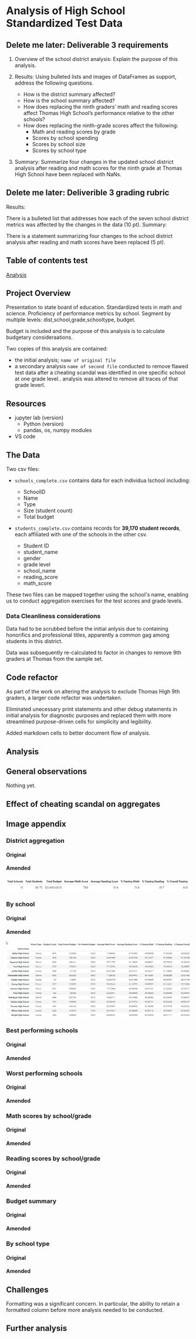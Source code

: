 # Analysis of High School Standardized Test Data

## Delete me later: Deliverable 3 requirements

1. Overview of the school district analysis: Explain the purpose of this analysis.

2. Results: Using bulleted lists and images of DataFrames as support, address the following questions.

    * How is the district summary affected?
    * How is the school summary affected?
    * How does replacing the ninth graders’ math and reading scores affect Thomas High School’s performance relative to the other schools?
    * How does replacing the ninth-grade scores affect the following:
        * Math and reading scores by grade
        * Scores by school spending
        * Scores by school size
        * Scores by school type

3. Summary: Summarize four changes in the updated school district analysis after reading and math scores for the ninth grade at Thomas High School have been replaced with NaNs.

## Delete me later: Deliverible 3 grading rubric

Results:

There is a bulleted list that addresses how each of the seven school district metrics was affected by the changes in the data (10 pt).
Summary:

There is a statement summarizing four changes to the school district analysis after reading and math scores have been replaced (5 pt).

## Table of contents test

[Analysis](#analysis)

## Project Overview

Presentation to state board of education. Standardized tests in math and science.  Proficiency of performance metrics by school.  Segment by multiple levels:
dist,school,grade,schooltype, budget.

Budget is included and the purpose of this analysis is to calculate budgetary consideraations.

Two copies of this analysis are contained:
* the initial analysis; `name of original file`
* a secondary analysis `name of second file` conducted to remove flawed test data after a cheating scandal was identified in one specific school at one grade level.. analysis was altered to remove all traces of that grade leverl.

## Resources

* jupyter lab (version)
    * Python (version)
    * pandas, os, numpy modules
* VS code

## The Data

Two csv files:
* `schools_complete.csv` contains data for each individua lschool including:
    * SchoolID
    * Name
    * Type
    * Size (student count)
    * Total budget

* `students_complete.csv` contains records for **39,170 student records**, each affiliated with one of the schools in the other csv.
    * Student ID
    * student_name
    * gender
    * grade level
    * school_name
    * reading_score
    * math_score

These two files can be mapped together using the school's name, enabling us to conduct aggregation exercises for the test scores and grade levels.

### Data Cleanliness considerations

Data had to be scrubbed before the initial anlysis due to containing honorifics and professional titles, apparently a common gag among students in this district.

Data was subsequently re-calculated to factor in changes to remove 9th graders at Thomas from the sample set.

## Code refactor

As part of the work on altering the analysis to exclude Thomas High 9th graders, a larger code refactor was undertaken.

Eliminated unecessary print statements and other debug statements in initial analysis for diagnostic purposes and replaced them with more streamlined purpose-driven cells for simplicity and legibility.

Added markdown cells to better document flow of analysis.

## Analysis <a name="analysis"></a>

## General observations
Nothing yet.

## Effect of cheating scandal on aggregates

## Image appendix

### District aggregation

#### Original

#### Amended
![Amended district summary](Analysis/Revised/district_summary.png)

### By school

#### Original

#### Amended
![Amended per school results](Analysis/Revised/per_school_results.png)

### Best performing schools

#### Original

#### Amended

### Worst performing schools

#### Original

#### Amended

### Math scores by school/grade

#### Original

#### Amended

### Reading scores by school/grade

#### Original

#### Amended

### Budget summary

#### Original

#### Amended

### By school type

#### Original

#### Amended

## Challenges

Formatting was a significant concern.  In particular, the ability to retain a formatted column before more analysis needed to be conducted.

## Further analysis 

